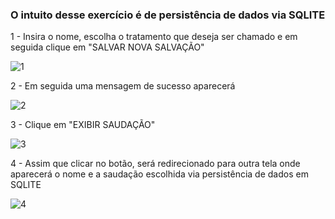 ### O intuito desse exercício é de persistência de dados via SQLITE

1 - Insira o nome, escolha o tratamento que deseja ser chamado e em seguida clique em "SALVAR NOVA SALVAÇÃO"

![1](https://user-images.githubusercontent.com/28809180/183777566-624ed47b-924f-44b1-a815-679b9ccab7e1.png)

2 - Em seguida uma mensagem de sucesso aparecerá

![2](https://user-images.githubusercontent.com/28809180/183777624-7d42042f-37f8-49f0-914a-f989981c8ea5.png)

3 - Clique em "EXIBIR SAUDAÇÃO"

![3](https://user-images.githubusercontent.com/28809180/183777833-2c05ffe5-20eb-414a-97b0-e70baefcefd4.jpg)

4 - Assim que clicar no botão, será redirecionado para outra tela onde aparecerá o nome e a saudação escolhida via persistência de dados em SQLITE

![4](https://user-images.githubusercontent.com/28809180/183777991-c68977d0-efd2-4ab5-b8e9-71b6ca46639b.jpg)
